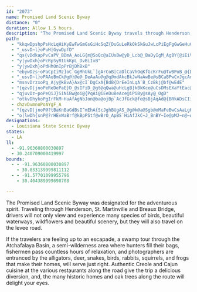 ```yaml
---
id: "2073"
name: Promised Land Scenic Byway
distance: "0"
duration: Allow 1.5 hours.
description: "The Promised Land Scenic Byway travels through Henderson, St. Martinville and Breaux Bridge, cities which will submerge you in Cajun culture."
path:
  - "kkqwDpshpPsHcLqHiKyEwFwGmGsGiHcSqZ{DuGuLeRkOkSkGuJwLcPiEgFgGwGeHuGgEaFsUw^cKiO_[{e@{ByDs[sf@"
  - "_usvD~l}oPuH|GywDpfD"
  - "qs{vDdkapPvCaPV_BDmA_AoLG{m@SoQc@aIUsBw@yD_Lcb@_BaDyIgM_AgBY{@iEiVOmASkEJmEdFwu@lAgB|LmJh@k@f@gBBsDkYka@q@_BS{@GsABcA^{CrG_`@zOct@jMgp@nAuHnJie@fAuCjGyIlAaCvGy^rEcV"
  - "y|ywDxh}oPcRpSyRtUkKpL_DvBiIxB"
  - "y|ywDxh}oPdHhOnIpPrBjDhBxB"
  - "ebywDzs~oPaCpIiMz]oC`GgMhUkL`]gArCoB|CaDlCaVhOqKfGcKrFu@TwBPoB_@{DsBwHmDwBsAu@s@iAgBeMcV{HsRkCaIg@sC{CmUcB_LsO_y@}Jyd@q@qDkDm[eE}\\_Cw[OoHp@qd@CsEi@sDeHeWkB{IaCoMqB_HqEiMyDaH_IkMcFuGqMuNcDyC{DmBeU_IiPaAqADe@XS\\KxAa@tAsRj`@mCrGgA`DyBdI}FdOkHrSiPnf@}K|X}LnXeC|GeLb^oPpa@uQbe@aPp]uFfKqJtPyCdDeDnCeEjFiBjBsSvQgFrHu@r@gEnD{CjBaCr@mIlB{OpE{BfAcCtBqA|@uBp@kGbA}m@~Dca@nK}@^{@hAaECCaLJ{EkCmLo@_EkEwQ_U}~@{Hk\\bIsC~A[xBK`KXlBSvf@uJhTyF~B_A|HmEla@wUjByA`AyArXgm@zVsh@zDcJjJ}RbBiEbb@q{@rC{GbHgOjb@ku@zC{FjPqa@~F}OjG{OhKq]fCgHpAeCnO_VpI_Kl[cHrn@eLzCMxk@dAhCXjB`@vCpA|h@r\\KurAB{_@RsBhGoTX_BN_DC{PKoIeAeGGmAr@id@DeIm@_GkGe\\k@yBzCgBvCoCdByCpA_E\\kB`Iqr@~Ggo@d@qDv@uBt@gA`AcA|HoN\\kAhAwGXmCBsAe@eRk@qDgBqFOs@Gw@`AwICmAScB}AuGE{@\\wEVsA`@kA|@{@pBgA|FiCpGgD|MuIpC_BrBu@fCKtAL|Cj@jMhD~ANxBJjBWvDsAxc@oQtDsBhCkChK}PfCyC`BeAhFaCjCs@vBKp^RtCM`S_CfABjBHbWxEvCVrDI|Bc@xCoAhC{AdX{Rx@{@vCeFdA{CjAsCpCkDff@kWrA_ApAyA~A_Df@gBrHg_@t@wCz@sChCaFnN}S|HuO~BwCtAoAvBsAtPmJlEyCxAyA|AmCf@qA|@cDdAwFtD_YhAkDtAiB^_@nCyA`AYpAQhbAaEfEE"
  - "_usvD~l}oPAAoBmCk@g@}@e@_DeAaAu@g@q@mdAkcBkJwNaAwBe@sBCaBPwCvJgcAnCcYx@aGtDq\\~RglB^mENwE"
  - "msnvDrzxoPg_Ajy@kBvA}Ax@cI`DgCxA{BdB{DrEeInLqA`B_CzBkj@bf@wEdE"
  - "{qzvD|jnoPeReDePaE}D_@sIFiD_@gt@qQwa@uHcLgB}kBkKce@uCsDMsEXaYtEac@nIqUjGyYrIwGzAcz@rKoNhG}UfJeSnI_D~BkCaFuP|MeBxByA`DoGrUYzAKpAArCLfCnGxXtKxj@h@|Cx@bInAvb@CfG]fEoB`KqAtDiBrCaE`EiEpDwK`HgDrCsGhG{P~LeLtJsN`I}J`Fe^`Pc`@`Pk`AxZkB`@sBPeSKkBJ{Br@eTdKwCh@}MdAe@JmAr@eWnS}DfEuKhKsB~CcPcNmFxFaOtNyDnEoE`GsM~N"
  - "qjuvDz~poPeQiJ}SiNiBw@oi@{PqAi@iEeDuBeAce@iPiBy@sAy@_OgD"
  - "otkvDhykoPgIrFkM~HuAfAgNbJon@ba@ojBp`AcJfGck@fe@sBjAqAd@{BRkADsCIiGm@oGkAgGgB{HiDgDiB"
  - chzvDvmnoPoAYgF_A
  - "{qzvD|jnoP@?tBaKnBaGdBsI^mEhA{ScJghBUgAS_@g@k@a@Sgb@oMaFeBwCsAaLgHcMsImKuGkD_CoGiDc]mS_C_@s`@YcY_@iKmA}EaAgCy@cE}DiBmBkGwJqAeCgL_]qAeCgEmGaDqF_KyR_DyGu@sBcEgNq@iA{BqAiBe@se@aDiBm@ijA}x@wH_Gc@q@a@yA_@cFu@mXCcLg@gH_Jky@i@_EYkAcDmHqBcCaEiBs@MqRBqDc@gCo@_CcAeF_EiBmBmD{FmBaEmAyDaEiOuC}MaGsNeAuCi@iDa@aLSsA_DwMeAkCk@_A}McROmA?_@N_Aj@eB~AuD`AmBNg@}@cBhMoMAmAK_@{C{IyBmDo[wc@c@Yi@iBMqA"
  - "o|lwDh{snP@?rHEvWaBrf@kBpPStf@wBrO_ApBS`HiAfJkC~J_BnBY~Ie@pMJ~n@~AvCMxBe@fJ_DnLqE~GgDrCaB`CyBbEuEbC_C~OiQjDsChAkAxAgBfDyEdHoHjDmCfBo@dAMzYSfA?zBVpCz@nB~@h[tO`KrDtDD~H_CfHmCbEqBrDyBp\\eThFsDxCeDzAuBzHsLvCoGvXcq@`@}APmCd@sAn^c|@vAuDdTkh@rk@gs@`|@}e@hCeAv_@aGxnAmQtE?dGj@pFEbHs@~Dw@zKiExEsC|DwDdCuCtBqD|@oBxBgEhAeD~Nsj@jAmFxBcItAwDpAoElAeFvBeOhAeGbCgHnDaGhDkDjF{DlFoC`FqBhGeDxo@m`@|n@i`@ve@yX"
designations:
  - Louisiana State Scenic Byway
states:
  - LA
ll:
  - -91.96360800030897
  - 30.240709000419997
bounds:
  - - -91.96360800030897
    - 30.033139999811112
  - - -91.57701099955796
    - 30.404389999698708

---
```


The Promised Land Scenic Byway was designated for the adventurous spirit. Traveling through Henderson, St. Martinville and Breaux Bridge, drivers will not only view and experience many species of birds, beautiful waterways, wildflowers and beautiful scenery, but they will also travel on the levee road.

If the travelers are feeling up to an escapade, a swamp tour through the Atchafalaya Basin, a semi-wilderness area where hunters fill their bags, fishermen pass countless hours of relaxation, and photographers are entranced by the alligators, deer, snakes, birds, rabbits, squirrels, and frogs that make their homes, will serve just right. Authentic Creole and Cajun cuisine at the various restaurants along the road give the trip a delicious diversion, and, the many historic homes and oak trees along the route will delight your eyes.
